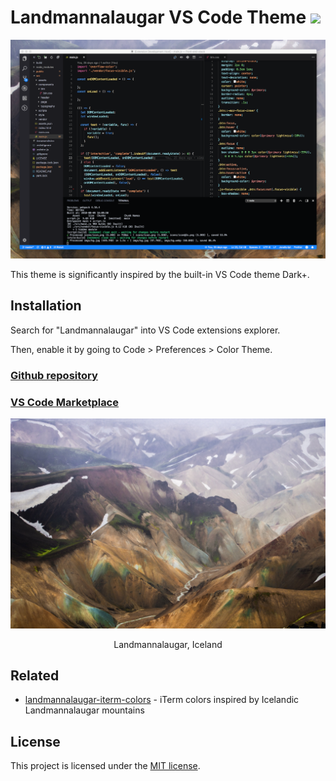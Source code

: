 # Landmannalaugar VS Code Theme [![](https://vsmarketplacebadge.apphb.com/version/dimitrinicolas.landmannalaugar.svg)](https://marketplace.visualstudio.com/items?itemName=dimitrinicolas.landmannalaugar)

![Color Theme Demo](fixtures/theme.png)

This theme is significantly inspired by the built-in VS Code theme Dark+.

## Installation

Search for "Landmannalaugar" into VS Code extensions explorer.

Then, enable it by going to Code > Preferences > Color Theme.

### [Github repository](https://github.com/dimitrinicolas/landmannalaugar-theme)

### [VS Code Marketplace](https://marketplace.visualstudio.com/items?itemName=dimitrinicolas.landmannalaugar)

[![Color Theme Demo](fixtures/photo.jpg)](https://www.behance.net/gallery/68608179/Iceland-2018)

<p align="center">Landmannalaugar, Iceland</p>

## Related

- [landmannalaugar-iterm-colors][landmannalaugar-iterm-colors] - iTerm colors inspired by Icelandic Landmannalaugar mountains

## License

This project is licensed under the [MIT license](LICENSE).

[landmannalaugar-iterm-colors]: https://github.com/dimitrinicolas/landmannalaugar-iterm-colors
